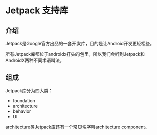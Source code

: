 # Jetpack 支持库

## 介绍

Jetpack是Google官方出品的一套开发库，目的是让Android开发更轻松些。

所有Jetpack库都位于androidx打头的包里，所以我们会听到Jetpack和AndroidX两种不同术语叫法。

## 组成

Jetpack库分为四大类：

- foundation
- architecture
- behavior
- UI  

architecture类Jetpack库还有一个常见名字叫architecture component。
